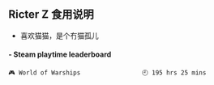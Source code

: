 ## Ricter Z 食用说明
- 喜欢猫猫，是个冇猫孤儿

<!-- steam-box start -->
#### - Steam playtime leaderboard
```text
🎮 World of Warships                 🕘 195 hrs 25 mins
```
<!-- Powered by https://github.com/YouEclipse/steam-box . -->
<!-- steam-box end -->
